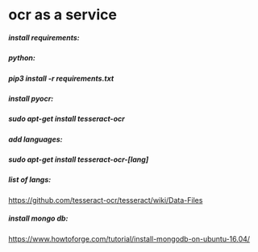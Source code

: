 # ocr as a service

##### install requirements:
##### python:
##### pip3 install -r requirements.txt
##### install pyocr:
##### sudo apt-get install tesseract-ocr
##### add languages:
##### sudo apt-get install tesseract-ocr-[lang]
##### list of langs:
https://github.com/tesseract-ocr/tesseract/wiki/Data-Files
##### install mongo db:
https://www.howtoforge.com/tutorial/install-mongodb-on-ubuntu-16.04/
